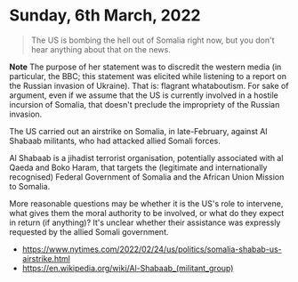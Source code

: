 # Sunday, 6th March, 2022

> The US is bombing the hell out of Somalia right now, but you don't
> hear anything about that on the news.

**Note** The purpose of her statement was to discredit the western media
(in particular, the BBC; this statement was elicited while listening to
a report on the Russian invasion of Ukraine). That is: flagrant
whataboutism. For sake of argument, even if we assume that the US is
currently involved in a hostile incursion of Somalia, that doesn't
preclude the impropriety of the Russian invasion.

The US carried out an airstrike on Somalia, in late-February, against Al
Shabaab militants, who had attacked allied Somali forces.

Al Shabaab is a jihadist terrorist organisation, potentially associated
with al Qaeda and Boko Haram, that targets the (legitimate and
internationally recognised) Federal Government of Somalia and the
African Union Mission to Somalia.

More reasonable questions may be whether it is the US's role to
intervene, what gives them the moral authority to be involved, or what
do they expect in return (if anything)? It's unclear whether their
assistance was expressly requested by the allied Somali government.

* https://www.nytimes.com/2022/02/24/us/politics/somalia-shabab-us-airstrike.html
* https://en.wikipedia.org/wiki/Al-Shabaab_(militant_group)
